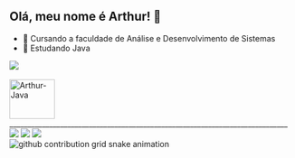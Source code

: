 ## Olá, meu nome é Arthur! 👋

- 🔭 Cursando a faculdade de Análise e Desenvolvimento de Sistemas
- 🌱 Estudando Java

 <picture>
  <source
    srcset="https://github-readme-stats.vercel.app/api?username=ArthurReis-dev&show_icons=true&theme=highcontrast"
    media="(prefers-color-scheme: dark)"
  />
  <source
    srcset="https://github-readme-stats.vercel.app/api?username=ArthurReis-dev&show_icons=true"
    media="(prefers-color-scheme: light), (prefers-color-scheme: no-preference)"
  />
  <img src="https://github-readme-stats.vercel.app/api?username=ArthurReis-dev&show_icons=true" />
</picture>

  <div style="display: inline_block"><br>
  <img align="center" alt="Arthur-Java" height="70" width="80" <img src="https://cdn.jsdelivr.net/gh/devicons/devicon@latest/icons/java/java-original-wordmark.svg" />
</div>
_____________________________________________________________________________

<div> 
 <a href="https://www.instagram.com/arthur_frm322/" target="_blank"><img src="https://img.shields.io/badge/-Instagram-%23E4405F?style=for-the-badge&logo=instagram&logoColor=white" target="_blank"></a>
<a href = "arthurreis32223@gmail.com"><img src="https://img.shields.io/badge/-Gmail-%23333?style=for-the-badge&logo=gmail&logoColor=white" target="_blank"></a>
<a href="https://www.linkedin.com/in/arthur-reis-1a7b161aa/" target="_blank"><img src="https://img.shields.io/badge/-LinkedIn-%230077B5?style=for-the-badge&logo=linkedin&logoColor=white" target="_blank"></a> 
  
</div>


<picture align="center">
  <source media="(prefers-color-scheme: dark)" srcset="https://raw.githubusercontent.com/ArthurReis-dev/ArthurReis-dev/output/github-contribution-grid-snake-dark.svg">
  <source media="(prefers-color-scheme: light)" srcset="https://raw.githubusercontent.com/ArthurReis-dev/ArthurReis-dev/output/github-contribution-grid-snake-dark.svg">
  <img align="center" alt="github contribution grid snake animation" src="https://raw.githubusercontent.com/ArthurReis-dev/ArthurReis-dev/output/github-contribution-grid-snake.svg">
</picture>

